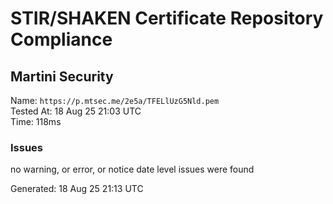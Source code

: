 # STIR/SHAKEN Certificate Repository Compliance

## Martini Security

Name: `https://p.mtsec.me/2e5a/TFELlUzG5Nld.pem`\
Tested At: 18 Aug 25 21:03 UTC\
Time: 118ms

### Issues

no warning, or error, or notice date level issues were found

Generated: 18 Aug 25 21:13 UTC